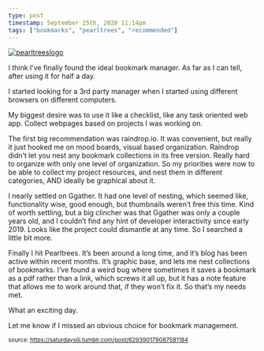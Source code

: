 ```yaml
---
type: post
timestamp: September 15th, 2020 11:14pm
tags: ["bookmarks", "pearltrees", "recommended"]
---
```


[![pearltreeslogo](https://64.media.tumblr.com/661cb0ee7b66f366a0a0745c0644dc03/9ceaf41243def2cf-82/s500x750/c0104ab27a14490621472666d42e15fe79f76d08.png)](https://pearltrees.com)
                
I think I’ve finally found the ideal bookmark manager.  As far as I can tell, after using it for half a day.

I started looking for a 3rd party manager when I started using different browsers on different computers.

My biggest desire was to use it like a checklist, like any task oriented web app.  Collect webpages based on projects I was working on.  

The first big recommendation was raindrop.io.  It was convenient, but really it just hooked me on mood boards, visual based organization.  Raindrop didn’t let you nest any bookmark collections in its free version.  Really hard to organize with only one level of organization.  So my priorities were now to be able to collect my project resources, and nest them in different categories, AND ideally be graphical about it.

I nearly settled on Ggather.  It had one level of nesting, which seemed like, functionality wise, good enough, but thumbnails weren’t free this time.  Kind of worth settling, but a big clincher was that Ggather was only a couple years old, and I couldn’t find any hint of developer interactivity since early 2019.  Looks like the project could dismantle at any time.  So I searched a little bit more.

Finally I hit Pearltrees.  It’s been around a long time, and it’s blog has been active within recent months.  It’s graphic base, and lets me nest collections of bookmarks.  I’ve found a weird bug where sometimes it saves a bookmark as a pdf rather than a link, which screws it all up, but it has a note feature that allows me to work around that, if they won’t fix it.  So that’s my needs met.  

What an exciting day.

Let me know if I missed an obvious choice for bookmark management.                
                
                                
<small>source: https://saturdayxiii.tumblr.com/post/629390179087581184</small>
